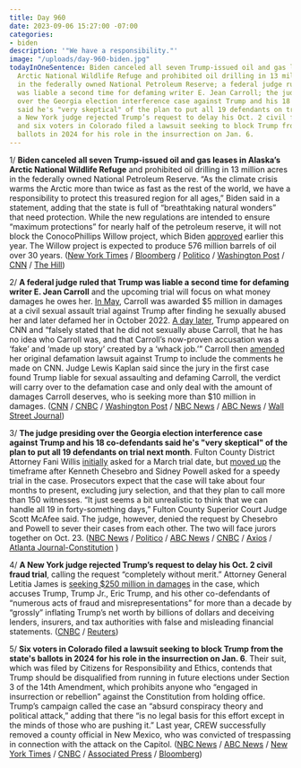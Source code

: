 ```yaml
---
title: Day 960
date: 2023-09-06 15:27:00 -07:00
categories:
- biden
description: '"We have a responsibility."'
image: "/uploads/day-960-biden.jpg"
todayInOneSentence: Biden canceled all seven Trump-issued oil and gas leases in Alaska’s
  Arctic National Wildlife Refuge and prohibited oil drilling in 13 million acres
  in the federally owned National Petroleum Reserve; a federal judge ruled that Trump
  was liable a second time for defaming writer E. Jean Carroll; the judge presiding
  over the Georgia election interference case against Trump and his 18 co-defendants
  said he's "very skeptical" of the plan to put all 19 defendants on trial next month;
  a New York judge rejected Trump’s request to delay his Oct. 2 civil fraud trial;
  and six voters in Colorado filed a lawsuit seeking to block Trump from the state's
  ballots in 2024 for his role in the insurrection on Jan. 6.
---
```


1/ **Biden canceled all seven Trump-issued oil and gas leases in Alaska’s Arctic National Wildlife Refuge** and prohibited oil drilling in 13 million acres in the federally owned National Petroleum Reserve. “As the climate crisis warms the Arctic more than twice as fast as the rest of the world, we have a responsibility to protect this treasured region for all ages,” Biden said in a statement, adding that the state is full of “breathtaking natural wonders” that need protection. While the new regulations are intended to ensure “maximum protections” for nearly half of the petroleum reserve, it will not block the ConocoPhillips Willow project, which Biden [approved](https://whatthefuckjusthappenedtoday.com/2023/03/13/day-783/#1-the-biden-administration-approved) earlier this year. The Willow project is expected to produce 576 million barrels of oil over 30 years. ([New York Times](https://www.nytimes.com/2023/09/06/climate/biden-drilling-alaska-wildlife-refuge.html) / [Bloomberg](https://www.bloomberg.com/news/articles/2023-09-06/biden-to-cancel-alaskan-arctic-oil-drilling-rights-sold-by-trump?sref=MIBMEEoj) / [Politico](https://www.politico.com/news/2023/09/06/biden-to-cancel-trumps-oil-drilling-leases-in-alaskan-nature-refuge-00114243) / [Washington Post](https://www.washingtonpost.com/climate-environment/2023/09/06/biden-alaska-oil-drilling-ban-willow/) / [CNN](https://www.cnn.com/2023/09/06/politics/drilling-alaska-national-wildlife-refuge/) / [The Hill](https://thehill.com/policy/energy-environment/4190154-biden-administration-expected-to-cancel-controversial-drilling-leases-in-arctic-refuge/))

2/ **A federal judge ruled that Trump was liable a second time for defaming writer E. Jean Carroll** and the upcoming trial will focus on what money damages he owes her. [In May](https://whatthefuckjusthappenedtoday.com/2023/05/09/day-840/#1-a-jury-unanimously-found-trump-lia), Carroll was awarded $5 million in damages at a civil sexual assault trial against Trump after finding he sexually abused her and later defamed her in October 2022. [A day later](https://whatthefuckjusthappenedtoday.com/2023/05/23/day-854/#2-e-jean-carroll-is-seeking-%E2%80%9Cvery-su), Trump appeared on CNN and “falsely stated that he did not sexually abuse Carroll, that he has no idea who Carroll was, and that Carroll’s now-proven accusation was a ‘fake’ and ‘made up story’ created by a ‘whack job.’” Carroll then [amended](https://whatthefuckjusthappenedtoday.com/2023/06/13/day-875/#2-a-federal-judge-will-allow-e-jean) her original defamation lawsuit against Trump to include the comments he made on CNN. Judge Lewis Kaplan said since the jury in the first case found Trump liable for sexual assaulting and defaming Carroll, the verdict will carry over to the defamation case and only deal with the amount of damages Carroll deserves, who is seeking more than $10 million in damages. ([CNN](https://www.cnn.com/2023/09/06/politics/e-jean-carroll-trump-defamation-lawsuit/index.html) / [CNBC](https://www.cnbc.com/2023/09/06/trump-suffers-big-loss-in-e-jean-carroll-defamation-case-judge-says-hes-liable.html) / [Washington Post](https://www.washingtonpost.com/national-security/2023/09/06/trump-carroll-lawsuit-liable-defamation/) / [NBC News](https://www.nbcnews.com/politics/donald-trump/trump-liable-defamation-second-e-jean-carroll-case-judge-rules-rcna103632) / [ABC News](https://abcnews.go.com/US/jean-carroll-wins-partial-summary-judgment-original-2019/story?id=102964172) / [Wall Street Journal](https://www.wsj.com/us-news/law/judge-rules-donald-trump-liable-for-defaming-writer-e-jean-carroll-e8d38299))

3/ **The judge presiding over the Georgia election interference case against Trump and his 18 co-defendants said he's "very skeptical" of the plan to put all 19 defendants on trial next month**. Fulton County District Attorney Fani Willis [initially](https://whatthefuckjusthappenedtoday.com/2023/08/16/day-939/#5-fulton-county-district-attorney-fa) asked for a March trial date, but [moved up](https://whatthefuckjusthappenedtoday.com/2023/08/24/day-947/#3-fulton-county-district-attorney-fa) the timeframe after Kenneth Chesebro and Sidney Powell asked for a speedy trial in the case. Prosecutors expect that the case will take about four months to present, excluding jury selection, and that they plan to call more than 150 witnesses. “It just seems a bit unrealistic to think that we can handle all 19 in forty-something days,” Fulton County Superior Court Judge Scott McAfee said. The judge, however, denied the request by Chesebro and Powell to sever their cases from each other. The two will face jurors together on Oct. 23. ([NBC News](https://www.nbcnews.com/politics/donald-trump/georgia-judge-consider-trump-co-defendants-requests-sever-cases-rcna103573) / [Politico](https://www.politico.com/news/2023/09/06/trump-georgia-trial-four-months-00114271) / [ABC News](https://abcnews.go.com/US/fulton-county-judge-hears-arguments-splitting-election-interference/story?id=102947647) / [CNBC](https://www.cnbc.com/2023/09/06/trump-georgia-election-trial-would-take-4-months-for-all-19-defendants-prosecutor-says.html) / [Axios](https://www.axios.com/2023/09/06/georgia-witnesses-election-case?stream=top) / [Atlanta Journal-Constitution](https://www.ajc.com/politics/fulton-judge-denies-chesebro-powell-attempts-to-separate-trials/Q57EQ7BN2FA6NG65RFWWV6SIWQ/) )

4/ **A New York judge rejected Trump’s request to delay his Oct. 2 civil fraud trial**, calling the request “completely without merit.” Attorney General Letitia James is [seeking $250 million in damages](https://whatthefuckjusthappenedtoday.com/2022/09/21/day-610/#1-new-york-attorney-general-letitia) in the case, which accuses Trump, Trump Jr., Eric Trump, and his other co-defendants of “numerous acts of fraud and misrepresentations” for more than a decade by “grossly” inflating Trump’s net worth by billions of dollars and deceiving lenders, insurers, and tax authorities with false and misleading financial statements. ([CNBC](https://www.cnbc.com/2023/09/06/trump-bid-to-delay-250-million-new-york-fraud-case-is-completely-without-merit-judge-says.html) / [Reuters](https://www.reuters.com/legal/trump-seeks-delay-new-york-fraud-trial-2023-09-06/))

5/ **Six voters in Colorado filed a lawsuit seeking to block Trump from the state's ballots in 2024 for his role in the insurrection on Jan. 6**. Their suit, which was filed by Citizens for Responsibility and Ethics, contends that Trump should be disqualified from running in future elections under Section 3 of the 14th Amendment, which prohibits anyone who “engaged in insurrection or rebellion” against the Constitution from holding office. Trump’s campaign called the case an “absurd conspiracy theory and political attack,” adding that there “is no legal basis for this effort except in the minds of those who are pushing it.” Last year, CREW successfully removed a county official in New Mexico, who was convicted of trespassing in connection with the attack on the Capitol. ([NBC News](https://www.nbcnews.com/politics/2024-election/six-colorado-voters-file-lawsuit-remove-trump-2024-ballot-rcna103660) / [ABC News](https://abcnews.go.com/Politics/group-sues-block-trump-2024-ballot-citing-14th/story?id=102964534) / [New York Times](https://www.nytimes.com/2023/09/06/us/politics/trump-colorado-lawsuit-14-amendment.html) / [CNBC](https://www.cnbc.com/2023/09/06/gop-voters-in-colorado-sue-to-kick-trump-off-ballot.html) / [Associated Press](https://apnews.com/article/trump-insurrection-constitution-2024-election-primary-ballot-19ca3f17881e8818302cb1260e7c2aed) / [Bloomberg](https://www.bloomberg.com/news/articles/2023-09-06/trump-faces-legal-push-to-bar-him-from-2024-ballots-over-jan-6-capitol-attack?sref=MIBMEEoj))

